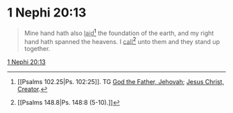 # 1 Nephi 20:13

> Mine hand hath also <u>laid</u>[^a] the foundation of the earth, and my right hand hath spanned the heavens. I <u>call</u>[^b] unto them and they stand up together.

[1 Nephi 20:13](https://www.churchofjesuschrist.org/study/scriptures/bofm/1-ne/20?lang=eng&id=p13#p13)


[^a]: [[Psalms 102.25|Ps. 102:25]]. TG [God the Father, Jehovah](https://www.churchofjesuschrist.org/study/scriptures/tg/god-the-father-jehovah?lang=eng); [Jesus Christ, Creator](https://www.churchofjesuschrist.org/study/scriptures/tg/jesus-christ-creator?lang=eng).
[^b]: [[Psalms 148.8|Ps. 148:8 (5-10).]]
